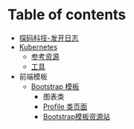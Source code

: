 # Table of contents

* [探码科技-发开日志](README.md)
* [Kubernetes](kubernetes/README.md)
  * [参考资源](kubernetes/can-kao-zi-yuan.md)
  * [工具](kubernetes/gong-ju.md)
* 前端模板
  * [Bootstrap 模板](qian-duan-mo-ban/bootstrap-mo-ban/README.md)
    * 图表类
    * [Profile 类页面](qian-duan-mo-ban/bootstrap-mo-ban/profile-lei-ye-mian.md)
    * [Bootstrap模板资源站](qian-duan-mo-ban/bootstrap-mo-ban/bootstrap-mo-ban-zi-yuan-zhan.md)

